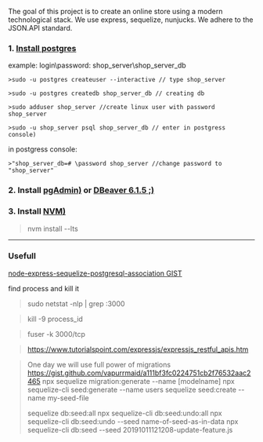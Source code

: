 The goal of this project is to create an online store using a modern technological stack.
We use express, sequelize, nunjucks.
We adhere to the JSON.API standard.

### 1. [Install postgres](https://www.digitalocean.com/community/tutorials/how-to-install-and-use-postgresql-on-ubuntu-18-04) 

example:
login\password: shop_server\shop_server_db

    >sudo -u postgres createuser --interactive // type shop_server

    >sudo -u postgres createdb shop_server_db // creating db

    >sudo adduser shop_server //create linux user with password shop_server

    >sudo -u shop_server psql shop_server_db // enter in postgress console)

in postgress console:

    >"shop_server_db=# \password shop_server //change password to "shop_server"

### 2. Install [pgAdmin)]( https://wiki.postgresql.org/wiki/Apt)  or [DBeaver 6.1.5 ;)](https://github.com/dbeaver/dbeaver/releases/tag/6.1.5) 

### 3. Install [NVM)]( https://github.com/nvm-sh/nvm )
> nvm install --lts

___
### Usefull
[node-express-sequelize-postgresql-association GIST](https://gist.github.com/thgaskell/e4decde53572664b182e)

find process and kill it
> sudo netstat -nlp | grep :3000

> kill -9 process_id

> fuser -k 3000/tcp

>https://www.tutorialspoint.com/expressjs/expressjs_restful_apis.htm


> One day we will use full power of migrations https://gist.github.com/vapurrmaid/a111bf3fc0224751cb2f76532aac2465
> npx sequelize migration:generate --name [modelname]
> npx sequelize-cli seed:generate --name users
> sequelize seed:create --name my-seed-file
>
> sequelize db:seed:all
> npx sequelize-cli db:seed:undo:all
> npx sequelize-cli db:seed:undo --seed name-of-seed-as-in-data
> npx sequelize-cli db:seed --seed 20191011121208-update-feature.js




